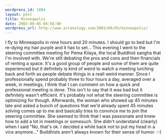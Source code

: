 ```yaml
--- 
wordpress_id: 1884
layout: post
title: Minneapolis
date: 2003-09-05 04:58:00
wordpress_url: http://www.arcanology.com/2003/09/05/minneapolis/
---
```

I fly to Minneapolis in nine hours and 20 minutes. I should go to bed but I'm re-dying my hair purple and it has to set... This evening I went to the steering committee meeting for Pema Kilaya, the local Buddhist sangha that I'm involved with. We're still debating the pros and cons and then financials of renting a space. It's a good group of people and some of them are quite experienced but it definitely is kind of weird to watch a meeting lurching back and forth as people debate things in a reall weird manner. Since I professionally spend probably three to four hours a day, averaged over a week, in meetings, I think that I can comment on how a quick and professional meeting is done. This isn't to say that it was bad but it definitely wasn't efficient. It's probably not what the steering committee is optimizing for though. Afterwards, the woman who showed up 45 minutes late and asked a bunch of questions that we'd already spent 45 minutes solving comes up to me and basically tries to convince me to join the steering committee. She seemed to think that I was passionate and knew how to add a lot in meetings or somesuch. She didn't understand (clearly) when I said "No, that's ok. I decided a while back not to put my head in a vice anymore..." Buddhists aren't always known for their sense of humor. :-)